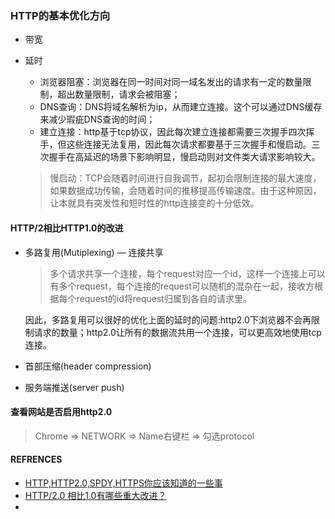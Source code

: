 ### HTTP的基本优化方向

+ 带宽

+ 延时

  + 浏览器阻塞：浏览器在同一时间对同一域名发出的请求有一定的数量限制，超出数量限制，请求会被阻塞；
  + DNS查询：DNS将域名解析为ip，从而建立连接。这个可以通过DNS缓存来减少瑕疵DNS查询的时间；
  + 建立连接：http基于tcp协议，因此每次建立连接都需要三次握手四次挥手，但这些连接无法复用，因此每次请求都要基于三次握手和慢启动。三次握手在高延迟的场景下影响明显，慢启动则对文件类大请求影响较大。

  > 慢启动：TCP会随着时间进行自我调节，起初会限制连接的最大速度，如果数据成功传输，会随着时间的推移提高传输速度。由于这种原因，让本就具有突发性和短时性的http连接变的十分低效。



#### HTTP/2相比HTTP1.0的改进

+ 多路复用(Mutiplexing) — 连接共享

  > 多个请求共享一个连接，每个request对应一个id，这样一个连接上可以有多个request，每个连接的request可以随机的混杂在一起，接收方根据每个request的id将request归属到各自的请求里。

  因此，多路复用可以很好的优化上面的延时的问题:http2.0下浏览器不会再限制请求的数量；http2.0让所有的数据流共用一个连接，可以更高效地使用tcp连接。

+ 首部压缩(header compression)

+ 服务端推送(server push)



#### 查看网站是否启用http2.0

> Chrome => NETWORK => Name右键栏 => 勾选protocol



#### REFRENCES

+ [HTTP,HTTP2.0,SPDY,HTTPS你应该知道的一些事](http://www.alloyteam.com/2016/07/httphttp2-0spdyhttps-reading-this-is-enough/)
+ [HTTP/2.0 相比1.0有哪些重大改进？](https://www.zhihu.com/question/34074946)
+ ​